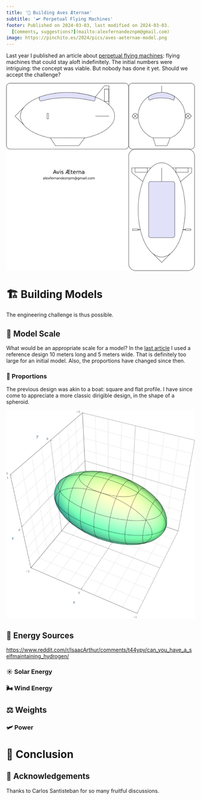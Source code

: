 ```yaml
---
title: '🪽 Building Aves Æternae'
subtitle: '🛩️ Perpetual Flying Machines'
footer: Published on 2024-03-03, last modified on 2024-03-03.
  [Comments, suggestions?](mailto:alexfernandeznpm@gmail.com)
image: https://pinchito.es/2024/pics/aves-aeternae-model.png
---
```


Last year I published an article about [perpetual flying machines](https://pinchito.es/2023/avis-aeterna):
flying machines that could stay aloft indefinitely.
The initial numbers were intriguing: the concept was viable.
But nobody has done it yet.
Should we accept the challenge?

![Plans for a model airship.](pics/aves-aeternae-model.png "Three views of an airship. Source: the author.")

# 🏗️ Building Models

The engineering challenge is thus possible.

## 📏 Model Scale

What would be an appropriate scale for a model?
In the [last article](https://pinchito.es/2023/avis-aeterna)
I used a reference design 10 meters long and 5 meters wide.
That is definitely too large for an initial model.
Also, the proportions have changed since then.

### 🏉 Proportions

The previous design was akin to a boat:
square and flat profile.
I have since come to appreciate a more classic dirigible design,
in the shape of a spheroid.

![An spheroid or ellipsoid. Source: [Sam Derbyshire, Wikimedia](https://en.wikipedia.org/wiki/File:Ellipsoid_Quadric.png).](pics/aves-ellipsoid.png "3D rendering of an ellipsoid, a stretched sphere or the shape of a rugby ball.")


## 🔋 Energy Sources

https://www.reddit.com/r/IsaacArthur/comments/t44ypy/can_you_have_a_selfmaintaining_hydrogen/

### ☀️ Solar Energy

### 🌬️ Wind Energy




## ⚖️ Weights



### 🛩️ Power



# 🤔 Conclusion


## 🙏 Acknowledgements

Thanks to Carlos Santisteban for so many fruitful discussions.

